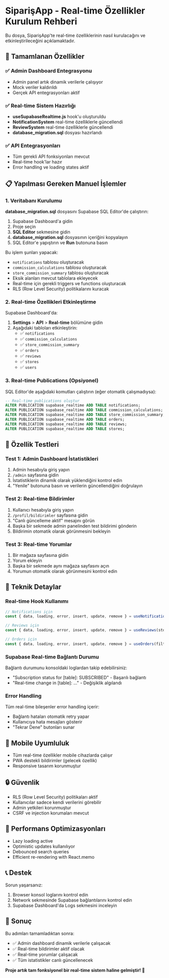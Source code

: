 # SiparişApp - Real-time Özellikler Kurulum Rehberi

Bu dosya, SiparişApp'te real-time özelliklerinin nasıl kurulacağını ve etkinleştirileceğini açıklamaktadır.

## 🚀 Tamamlanan Özellikler

### ✅ Admin Dashboard Entegrasyonu
- Admin panel artık dinamik verilerle çalışıyor
- Mock veriler kaldırıldı
- Gerçek API entegrasyonları aktif

### ✅ Real-time Sistem Hazırlığı
- **useSupabaseRealtime.js** hook'u oluşturuldu
- **NotificationSystem** real-time özelliklerle güncellendi
- **ReviewSystem** real-time özelliklerle güncellendi
- **database_migration.sql** dosyası hazırlandı

### ✅ API Entegrasyonları
- Tüm gerekli API fonksiyonları mevcut
- Real-time hook'lar hazır
- Error handling ve loading states aktif

## 📋 Yapılması Gereken Manuel İşlemler

### 1. Veritabanı Kurulumu

**database_migration.sql** dosyasını Supabase SQL Editor'de çalıştırın:

1. Supabase Dashboard'a gidin
2. Proje seçin
3. **SQL Editor** sekmesine gidin
4. **database_migration.sql** dosyasının içeriğini kopyalayın
5. SQL Editor'e yapıştırın ve **Run** butonuna basın

Bu işlem şunları yapacak:
- `notifications` tablosu oluşturacak
- `commission_calculations` tablosu oluşturacak
- `store_commission_summary` tablosu oluşturacak
- Eksik alanları mevcut tablolara ekleyecek
- Real-time için gerekli triggers ve functions oluşturacak
- RLS (Row Level Security) politikalarını kuracak

### 2. Real-time Özellikleri Etkinleştirme

Supabase Dashboard'da:

1. **Settings** > **API** > **Real-time** bölümüne gidin
2. Aşağıdaki tabloları etkinleştirin:
   - ✅ `notifications`
   - ✅ `commission_calculations`
   - ✅ `store_commission_summary`
   - ✅ `orders`
   - ✅ `reviews`
   - ✅ `stores`
   - ✅ `users`

### 3. Real-time Publications (Opsiyonel)

SQL Editor'de aşağıdaki komutları çalıştırın (eğer otomatik çalışmadıysa):

```sql
-- Real-time publications oluştur
ALTER PUBLICATION supabase_realtime ADD TABLE notifications;
ALTER PUBLICATION supabase_realtime ADD TABLE commission_calculations;
ALTER PUBLICATION supabase_realtime ADD TABLE store_commission_summary;
ALTER PUBLICATION supabase_realtime ADD TABLE orders;
ALTER PUBLICATION supabase_realtime ADD TABLE reviews;
ALTER PUBLICATION supabase_realtime ADD TABLE stores;
```

## 🧪 Özellik Testleri

### Test 1: Admin Dashboard İstatistikleri
1. Admin hesabıyla giriş yapın
2. `/admin` sayfasına gidin
3. İstatistiklerin dinamik olarak yüklendiğini kontrol edin
4. "Yenile" butonuna basın ve verilerin güncellendiğini doğrulayın

### Test 2: Real-time Bildirimler
1. Kullanıcı hesabıyla giriş yapın
2. `/profil/bildirimler` sayfasına gidin
3. "Canlı güncelleme aktif" mesajını görün
4. Başka bir sekmede admin panelinden test bildirimi gönderin
5. Bildirimin otomatik olarak görünmesini bekleyin

### Test 3: Real-time Yorumlar
1. Bir mağaza sayfasına gidin
2. Yorum ekleyin
3. Başka bir sekmede aynı mağaza sayfasını açın
4. Yorumun otomatik olarak görünmesini kontrol edin

## 🔧 Teknik Detaylar

### Real-time Hook Kullanımı

```javascript
// Notifications için
const { data, loading, error, insert, update, remove } = useNotifications(userId);

// Reviews için
const { data, loading, error, insert, update, remove } = useReviews(storeId);

// Orders için
const { data, loading, error, insert, update, remove } = useOrders(filters);
```

### Supabase Real-time Bağlantı Durumu

Bağlantı durumunu konsoldaki loglardan takip edebilirsiniz:
- "Subscription status for [table]: SUBSCRIBED" - Başarılı bağlantı
- "Real-time change in [table]: ..." - Değişiklik algılandı

### Error Handling

Tüm real-time bileşenler error handling içerir:
- Bağlantı hataları otomatik retry yapar
- Kullanıcıya hata mesajları gösterir
- "Tekrar Dene" butonları sunar

## 📱 Mobile Uyumluluk

- Tüm real-time özellikler mobile cihazlarda çalışır
- PWA destekli bildirimler (gelecek özellik)
- Responsive tasarım korunmuştur

## 🔒 Güvenlik

- RLS (Row Level Security) politikaları aktif
- Kullanıcılar sadece kendi verilerini görebilir
- Admin yetkileri korunmuştur
- CSRF ve injection korumaları mevcut

## 🚀 Performans Optimizasyonları

- Lazy loading active
- Optimistic updates kullanılıyor
- Debounced search queries
- Efficient re-rendering with React.memo

## 📞 Destek

Sorun yaşarsanız:
1. Browser konsol loglarını kontrol edin
2. Network sekmesinde Supabase bağlantılarını kontrol edin
3. Supabase Dashboard'da Logs sekmesini inceleyin

## 🎉 Sonuç

Bu adımları tamamladıktan sonra:
- ✅ Admin dashboard dinamik verilerle çalışacak
- ✅ Real-time bildirimler aktif olacak
- ✅ Real-time yorumlar çalışacak
- ✅ Tüm istatistikler canlı güncellenecek

**Proje artık tam fonksiyonel bir real-time sistem haline gelmiştir! 🚀** 